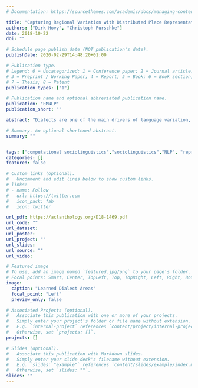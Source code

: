```yaml
---
# Documentation: https://sourcethemes.com/academic/docs/managing-content/

title: "Capturing Regional Variation with Distributed Place Representations and Geographic Retrofitting"
authors: ["Dirk Hovy", "Christoph Purschke"]
date: 2018-10-22
doi: ""

# Schedule page publish date (NOT publication's date).
publishDate: 2020-02-29T14:48:20+01:00

# Publication type.
# Legend: 0 = Uncategorized; 1 = Conference paper; 2 = Journal article;
# 3 = Preprint / Working Paper; 4 = Report; 5 = Book; 6 = Book section;
# 7 = Thesis; 8 = Patent
publication_types: ["1"]

# Publication name and optional abbreviated publication name.
publication: "EMNLP"
publication_short: ""

abstract: "Dialects are one of the main drivers of language variation, a major challenge for natural language processing tools. In most languages, dialects exist along a continuum, and are commonly discretized by combining the extent of several preselected linguistic variables. However, the selection of these variables is theory-driven and itself insensitive to change. We use Doc2Vec on a corpus of 16.8M anonymous online posts in the German-speaking area to learn continuous document representations of cities. These representations capture continuous regional linguistic distinctions, and can serve as input to downstream NLP tasks sensitive to regional variation. By incorporating geographic information via retrofitting and agglomerative clustering with structure, we recover dialect areas at various levels of granularity. Evaluating these clusters against an existing dialect map, we achieve a match of up to 0.77 V-score (harmonic mean of cluster completeness and homogeneity). Our results show that representation learning with retrofitting offers a robust general method to automatically expose dialectal differences and regional variation at a finer granularity than was previously possible."

# Summary. An optional shortened abstract.
summary: ""


tags: ["computational sociolinguistics","sociolinguistics","NLP", "representation learning", "embeddings", "retrofitting"]
categories: []
featured: false

# Custom links (optional).
#   Uncomment and edit lines below to show custom links.
# links:
# - name: Follow
#   url: https://twitter.com
#   icon_pack: fab
#   icon: twitter

url_pdf: https://aclanthology.org/D18-1469.pdf
url_code: ""
url_dataset:
url_poster:
url_project: ""
url_slides:
url_source: ""
url_video:

# Featured image
# To use, add an image named `featured.jpg/png` to your page's folder.
# Focal points: Smart, Center, TopLeft, Top, TopRight, Left, Right, BottomLeft, Bottom, BottomRight.
image:
  caption: "Learned Dialect Areas"
  focal_point: "Left"
  preview_only: false

# Associated Projects (optional).
#   Associate this publication with one or more of your projects.
#   Simply enter your project's folder or file name without extension.
#   E.g. `internal-project` references `content/project/internal-project/index.md`.
#   Otherwise, set `projects: []`.
projects: []

# Slides (optional).
#   Associate this publication with Markdown slides.
#   Simply enter your slide deck's filename without extension.
#   E.g. `slides: "example"` references `content/slides/example/index.md`.
#   Otherwise, set `slides: ""`.
slides: ""
---
```

